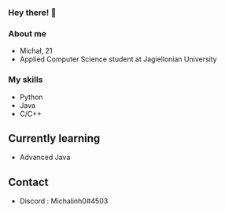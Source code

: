 ### Hey there! 👋

### About me

- Michał, 21
- Applied Computer Science student at Jagiellonian University

### My skills

- Python
- Java
- C/C++

## Currently learning

- Advanced Java

## Contact

- Discord : Michalinh0#4503
